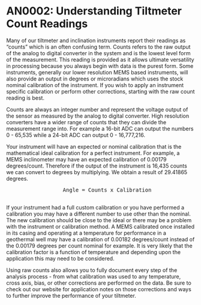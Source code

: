 # AN0002: Understanding Tiltmeter Count Readings

Many of our tiltmeter and inclination instruments report their readings as
“counts” which is an often confusing term. Counts refers to the raw output of
the analog to digital converter in the system and is the lowest level form of
the measurement. This reading is provided as it allows ultimate versatility in
processing because you always begin with data is the purest form. Some
instruments, generally our lower resolution MEMS based instruments, will also
provide an output in degrees or microradians which uses the stock nominal
calibration of the instrument. If you wish to apply an instrument specific
calibration or perform other corrections, starting with the raw count reading is
best.

Counts are always an integer number and represent the voltage output of the
sensor as measured by the analog to digital converter. High resolution
converters have a wider range of counts that they can divide the measurement
range into. For example a 16-bit ADC can output the numbers 0 - 65,535 while a
24-bit ADC can output 0 - 16,777,216.

Your instrument will have an expected or nominal calibration that is the
mathematical ideal calibration for a perfect instrument. For example, a MEMS
inclinometer may have an expected calibration of 0.00179 degrees/count.
Therefore if the output of the instrument is 16,435 counts we can convert to
degrees by multiplying. We obtain a result of 29.41865 degrees.

<center>
  <pre>
    Angle = Counts x Calibration
  </pre>
</center>

If your instrument had a full custom calibration or you have performed a
calibration you may have a different number to use other than the nominal. The
new calibration should be close to the ideal or there may be a problem with the
instrument or calibration method. A MEMS calibrated once installed in its casing
and operating at a temperature for performance in a geothermal well may have a
calibration of 0.00182 degrees/count instead of the 0.00179 degrees per count
nominal for example. It is very likely that the calibration factor is a function
of temperature and depending upon the application this may need to be
considered.

Using raw counts also allows you to fully document every step of the analysis
process - from what calibration was used to any temperature, cross axis, bias,
or other corrections are performed on the data. Be sure to check out our website
for application notes on those corrections and ways to further improve the
performance of your tiltmeter.
